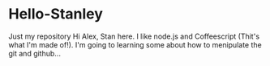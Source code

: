 # Hello-Stanley
Just my repository
Hi Alex,
Stan here. I like node.js and Coffeescript (Thit's what I'm made of!).
I'm going to learning some about how to menipulate the git and github...
